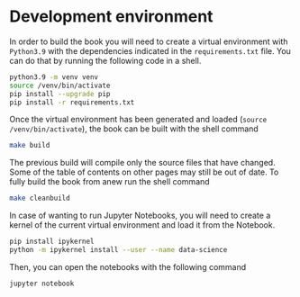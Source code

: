 # Development environment

In order to build the book you will need to create a virtual environment with
`Python3.9` with the dependencies indicated in the `requirements.txt` file. You
can do that by running the following code in a shell.

```bash
python3.9 -m venv venv
source /venv/bin/activate
pip install --upgrade pip
pip install -r requirements.txt
```

Once the virtual environment has been generated and loaded (`source
/venv/bin/activate`), the book can be built with the shell command

```bash
make build
```

The previous build will compile only the source files that have changed. Some
of the table of contents on other pages may still be out of date. To fully
build the book from anew run the shell command

```bash
make cleanbuild
```

In case of wanting to run Jupyter Notebooks, you will need to create a kernel
of the current virtual environment and load it from the Notebook.

```bash
pip install ipykernel
python -m ipykernel install --user --name data-science
```

Then, you can open the notebooks with the following command

```bash
jupyter notebook
```
